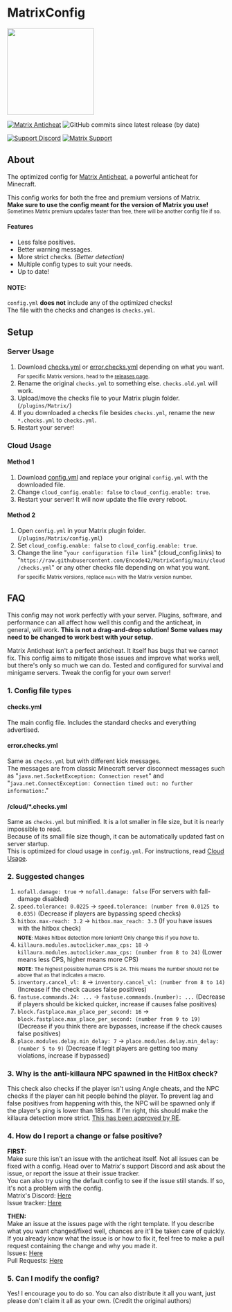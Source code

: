 # MatrixConfig
<img src="https://repository-images.githubusercontent.com/282035636/0858ae80-d4ff-11ea-87bb-052579b5239c" width="200px">  

[![Matrix Anticheat](https://img.shields.io/badge/Plugin-Matrix%20Anticheat-%237009ac?style=flat-square)](https://www.mc-market.org/resources/13999)
![GitHub commits since latest release (by date)](https://img.shields.io/github/commits-since/Encode42/MatrixConfig/latest/master?label=Commits%20since%20release&style=flat-square)

[![Support Discord](https://img.shields.io/discord/707330384328654869?color=7289DA&label=Support&style=flat-square)](https://discord.gg/rjSkFyj)
[![Matrix Support](https://img.shields.io/discord/392904793758367745?color=7289DA&label=Matrix%20Support&style=flat-square)](https://discord.gg/rGhYma6)

## About
The optimized config for [Matrix Anticheat](https://www.mc-market.org/resources/13999/), a powerful anticheat for Minecraft.  

This config works for both the free and premium versions of Matrix.  
**Make sure to use the config meant for the version of Matrix you use!**  
<sub>Sometimes Matrix premium updates faster than free, there will be another config file if so.</sub>

#### Features
- Less false positives.
- Better warning messages.
- More strict checks. *(Better detection)*
- Multiple config types to suit your needs.
- Up to date!

#### NOTE:
`config.yml` **does not** include any of the optimized checks!  
The file with the checks and changes is `checks.yml`.

## Setup
### Server Usage
1. Download [checks.yml](https://raw.githubusercontent.com/Encode42/MatrixConfig/main/checks.yml) or [error.checks.yml](https://raw.githubusercontent.com/Encode42/MatrixConfig/main/error.checks.yml) depending on what you want.  
<sub>For specific Matrix versions, head to the [releases page](https://github.com/Encode42/MatrixConfig/releases).</sub>
2. Rename the original `checks.yml` to something else. `checks.old.yml` will work.
3. Upload/move the checks file to your Matrix plugin folder. (`/plugins/Matrix/`)
4. If you downloaded a checks file besides `checks.yml`, rename the new `*.checks.yml` to `checks.yml`.
5. Restart your server!

### Cloud Usage
#### Method 1
1. Download [config.yml](https://raw.githubusercontent.com/Encode42/MatrixConfig/main/config.yml) and replace your original `config.yml` with the downloaded file.
2. Change `cloud_config.enable: false` to `cloud_config.enable: true`.
3. Restart your server! It will now update the file every reboot.

#### Method 2
1. Open `config.yml` in your Matrix plugin folder. (`/plugins/Matrix/config.yml`)
2. Set `cloud_config.enable: false` to `cloud_config.enable: true`.
3. Change the line "`your configuration file link`" (cloud_config.links) to "`https://raw.githubusercontent.com/Encode42/MatrixConfig/main/cloud/checks.yml`" or any other checks file depending on what you want.  
<sub>For specific Matrix versions, replace `main` with the Matrix version number.</sub>

## FAQ
This config may not work perfectly with your server.
Plugins, software, and performance can all affect how well this config and the anticheat, in general, will work.
**This is not a drag-and-drop solution! Some values may need to be changed to work best with your setup.**

Matrix Anticheat isn't a perfect anticheat. It itself has bugs that we cannot fix.
This config aims to mitigate those issues and improve what works well, but there's only so much we can do.
Tested and configured for survival and minigame servers. Tweak the config for your own server!

### 1. Config file types
#### checks.yml
The main config file. Includes the standard checks and everything advertised.

#### error.checks.yml
Same as `checks.yml` but with different kick messages.  
The messages are from classic Minecraft server disconnect messages such as "`java.net.SocketException: Connection reset`" and "`java.net.ConnectException: Connection timed out: no further information:`."

#### /cloud/*.checks.yml
Same as `checks.yml` but minified. It is a lot smaller in file size, but it is nearly impossible to read.  
Because of its small file size though, it can be automatically updated fast on server startup.  
This is optimized for cloud usage in `config.yml`. For instructions, read [Cloud Usage](https://github.com/Encode42/MatrixConfig#cloud-usage).

### 2. Suggested changes
1. `nofall.damage: true` -> `nofall.damage: false` (For servers with fall-damage disabled)
2. `speed.tolerance: 0.0225` -> `speed.tolerance: (number from 0.0125 to 0.035)` (Decrease if players are bypassing speed checks)
3. `hitbox.max-reach: 3.2` -> `hitbox.max_reach: 3.3` (If you have issues with the hitbox check)  
<sub>**NOTE**: Makes hitbox detection more lenient! Only change this if you *have* to.</sub>
4. `killaura.modules.autoclicker.max_cps: 18` -> `killaura.modules.autoclicker.max_cps: (number from 8 to 24)` (Lower means less CPS, higher means more CPS)  
<sub>**NOTE**: The highest possible human CPS is 24. This means the number should not be above that as that indicates a macro.</sub>
5. `inventory.cancel_vl: 8` -> `inventory.cancel_vl: (number from 8 to 14)` (Increase if the check causes false positives)
6. `fastuse.commands.24: ...` -> `fastuse.commands.(number): ...` (Decrease if players should be kicked quicker, increase if causes false positives)
7. `block.fastplace.max_place_per_second: 16` -> `block.fastplace.max_place_per_second: (number from 9 to 19)` (Decrease if you think there are bypasses, increase if the check causes false positives)
8. `place.modules.delay.min_delay: 7` -> `place.modules.delay.min_delay: (number 5 to 9)` (Decrease if legit players are getting too many violations, increase if bypassed)

### 3. Why is the anti-killaura NPC spawned in the HitBox check?  
This check also checks if the player isn't using Angle cheats, and the NPC checks if the player can hit people behind the player. To prevent lag and false positives from happening with this, the NPC will be spawned only if the player's ping is lower than 185ms. If I'm right, this should make the killaura detection more strict. [This has been approved by RE](https://github.com/jiangdashao/Matrix-Issues/commit/988e130f60559105cea7ec384e49357864b9f5b4).

### 4. How do I report a change or false positive?
**FIRST:**  
Make sure this isn't an issue with the anticheat itself. Not all issues can be fixed with a config. Head over to Matrix's support Discord and ask about the issue, or report the issue at their issue tracker.  
You can also try using the default config to see if the issue still stands. If so, it's not a problem with the config.  
Matrix's Discord: [Here](https://discord.gg/wjheaRj)  
Issue tracker: [Here](https://github.com/jiangdashao/Matrix-Issues/issues)

**THEN:**  
Make an issue at the issues page with the right template. If you describe what you want changed/fixed well, chances are it'll be taken care of quickly. If you already know what the issue is or how to fix it, feel free to make a pull request containing the change and why you made it.  
Issues: [Here](https://github.com/Encode42/MatrixConfig/issues)  
Pull Requests: [Here](https://github.com/Encode42/MatrixConfig/pulls)  

### 5. Can I modify the config?
Yes! I encourage you to do so. You can also distribute it all you want, just please don't claim it all as your own. (Credit the original authors)
